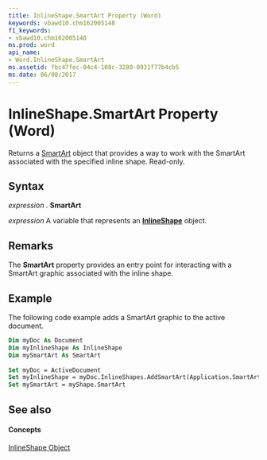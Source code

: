 ```yaml
---
title: InlineShape.SmartArt Property (Word)
keywords: vbawd10.chm162005148
f1_keywords:
- vbawd10.chm162005148
ms.prod: word
api_name:
- Word.InlineShape.SmartArt
ms.assetid: fbc47fec-04c4-108c-3280-0931f77b4cb5
ms.date: 06/08/2017
---
```



# InlineShape.SmartArt Property (Word)

Returns a [SmartArt](http://msdn.microsoft.com/library/24332c9b-87c9-7678-9d9f-9e25f2370afc%28Office.15%29.aspx) object that provides a way to work with the SmartArt associated with the specified inline shape. Read-only.


## Syntax

 _expression_ . **SmartArt**

 _expression_ A variable that represents an **[InlineShape](inlineshape-object-word.md)** object.


## Remarks

The  **SmartArt** property provides an entry point for interacting with a SmartArt graphic associated with the inline shape.


## Example

The following code example adds a SmartArt graphic to the active document.


```vb
Dim myDoc As Document 
Dim myInlineShape As InlineShape 
Dim mySmartArt As SmartArt 
 
Set myDoc = ActiveDocument 
Set myInlineShape = myDoc.InlineShapes.AddSmartArt(Application.SmartArtLayouts(2), myDoc.Paragraphs(2).Range) 
Set mySmartArt = myShape.SmartArt 

```


## See also


#### Concepts


[InlineShape Object](inlineshape-object-word.md)

